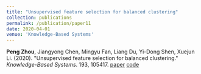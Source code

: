 ```yaml
---
title: "Unsupervised feature selection for balanced clustering"
collection: publications
permalink: /publication/paper11
date: 2020-04-01
venue: 'Knowledge-Based Systems'
---
```

**Peng Zhou**, Jiangyong Chen, Mingyu Fan, Liang Du, Yi-Dong Shen, Xuejun Li. (2020). &quot;Unsupervised feature selection for balanced clustering.&quot; <i>Knowledge-Based Systems</i>. 193, 105417. [paper](http://Doctor-Nobody.github.io/papers/kbs2020.pdf) [code](http://Doctor-Nobody.github.io/codes/FSBC.rar)